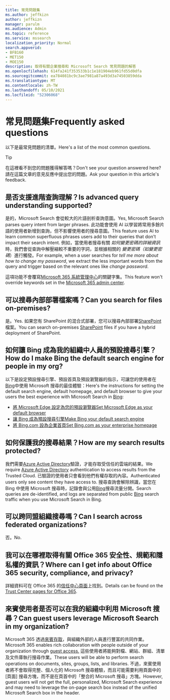 ```yaml
---
title: 常見問題集
ms.author: jeffkizn
author: jeffkizn
manager: parulm
ms.audience: Admin
ms.topic: reference
ms.service: mssearch
localization_priority: Normal
search.appverid:
- BFB160
- MET150
- MOE150
description: 取得有關企業搜尋和 Microsoft Search 常見問題的解答
ms.openlocfilehash: 614fa241f353533b1c1e181904eb961fd55d0dfa
ms.sourcegitcommit: ea784081bc9c3ae7981a87a493d3a74503859dda
ms.translationtype: MT
ms.contentlocale: zh-TW
ms.lasthandoff: 05/10/2021
ms.locfileid: "52306068"
---
```

<!-- markdownlint-disable no-trailing-punctuation -->
# <a name="frequently-asked-questions"></a><span data-ttu-id="af731-103">常見問題集</span><span class="sxs-lookup"><span data-stu-id="af731-103">Frequently asked questions</span></span>

<span data-ttu-id="af731-104">以下是最常見問題的清單。</span><span class="sxs-lookup"><span data-stu-id="af731-104">Here's a list of the most common questions.</span></span>

> [!TIP]
> <span data-ttu-id="af731-105">在這裡看不到您的問題獲得解答嗎？</span><span class="sxs-lookup"><span data-stu-id="af731-105">Don't see your question answered here?</span></span> <span data-ttu-id="af731-106">請在這篇文章的意見反應中提出您的問題。</span><span class="sxs-lookup"><span data-stu-id="af731-106">Ask your question in this article's feedback.</span></span>

## <a name="is-advanced-query-understanding-supported"></a><span data-ttu-id="af731-107">是否支援進階查詢理解？</span><span class="sxs-lookup"><span data-stu-id="af731-107">Is advanced query understanding supported?</span></span>

<span data-ttu-id="af731-108">是的，Microsoft Search 會從較大的片語剖析查詢意圖。</span><span class="sxs-lookup"><span data-stu-id="af731-108">Yes, Microsoft Search parses query intent from larger phrases.</span></span> <span data-ttu-id="af731-109">此功能會使用 AI 以學習將常用多餘片語的使用者新增到查詢，但不影響使用者的搜尋意圖。</span><span class="sxs-lookup"><span data-stu-id="af731-109">This feature uses AI to learn common superfluous phrases users add to their queries that don't impact their search intent.</span></span> <span data-ttu-id="af731-110">例如，當使用者搜尋有關 *如何變更密碼的詳細資訊* 時，我們會從查詢中解壓縮較不重要的字詞，並根據相關的 *變更密碼（如變更密碼*）進行觸發。</span><span class="sxs-lookup"><span data-stu-id="af731-110">For example, when a user searches for *tell me more about how to change my password*, we extract the less important words from the query and trigger based on the relevant ones like *change password*.</span></span>
  
<span data-ttu-id="af731-111">這項功能不會覆寫[Microsoft 365 系統管理中心](https://admin.microsoft.com)的關鍵字集。</span><span class="sxs-lookup"><span data-stu-id="af731-111">This feature won't override keywords set in the [Microsoft 365 admin center](https://admin.microsoft.com).</span></span>
  
## <a name="can-you-search-for-files-on-premises"></a><span data-ttu-id="af731-112">可以搜尋內部部署檔案嗎？</span><span class="sxs-lookup"><span data-stu-id="af731-112">Can you search for files on-premises?</span></span>

<span data-ttu-id="af731-113">是。</span><span class="sxs-lookup"><span data-stu-id="af731-113">Yes.</span></span> <span data-ttu-id="af731-114">如果您有 SharePoint 的混合式部署，您可以搜尋內部部署[SharePoint](http://sharepoint.com/)檔案。</span><span class="sxs-lookup"><span data-stu-id="af731-114">You can search on-premises [SharePoint](http://sharepoint.com/) files if you have a hybrid deployment of SharePoint.</span></span>
  
## <a name="how-do-i-make-bing-the-default-search-engine-for-people-in-my-org"></a><span data-ttu-id="af731-115">如何讓 Bing 成為我的組織中人員的預設搜尋引擎？</span><span class="sxs-lookup"><span data-stu-id="af731-115">How do I make Bing the default search engine for people in my org?</span></span>

<span data-ttu-id="af731-116">以下是設定預設搜尋引擎、預設首頁及預設瀏覽器的指示，可讓您的使用者在[Bing](https://Bing.com)中使用 Microsoft 搜尋的最佳體驗：</span><span class="sxs-lookup"><span data-stu-id="af731-116">Here's the instructions for setting the default search engine, default homepage, and default browser to give your users the best experience with Microsoft Search in [Bing](https://Bing.com):</span></span>

- [<span data-ttu-id="af731-117">將 Microsoft Edge 設定為您的預設瀏覽器</span><span class="sxs-lookup"><span data-stu-id="af731-117">Set Microsoft Edge as your default browser</span></span>](/deployedge/edge-default-browser)
- [<span data-ttu-id="af731-118">讓 Bing 成為預設搜尋引擎</span><span class="sxs-lookup"><span data-stu-id="af731-118">Make Bing your default search engine</span></span>](set-default-search-engine.md)
- [<span data-ttu-id="af731-119">將 Bing.com 設為企業首頁</span><span class="sxs-lookup"><span data-stu-id="af731-119">Set Bing.com as your enterprise homepage</span></span>](set-default-homepage.md)

## <a name="how-are-my-search-results-protected"></a><span data-ttu-id="af731-120">如何保護我的搜尋結果？</span><span class="sxs-lookup"><span data-stu-id="af731-120">How are my search results protected?</span></span>

<span data-ttu-id="af731-121">我們需要[Azure Active Directory](/azure/active-directory/)驗證，才能存取受信任的雲端的結果。</span><span class="sxs-lookup"><span data-stu-id="af731-121">We require [Azure Active Directory](/azure/active-directory/) authentication to access results from the Trusted Cloud.</span></span> <span data-ttu-id="af731-122">已驗證的使用者只會看到他們有權存取的內容。</span><span class="sxs-lookup"><span data-stu-id="af731-122">Authenticated users only see content they have access to.</span></span> <span data-ttu-id="af731-123">搜尋查詢會解除辨識，當您在 Bing 中使用 Microsoft 搜尋時，記錄會與公用[Bing](https://Bing.com)搜尋流量分開。</span><span class="sxs-lookup"><span data-stu-id="af731-123">Search queries are de-identified, and logs are separated from public [Bing](https://Bing.com) search traffic when you use Microsoft Search in Bing.</span></span>

## <a name="can-i-search-across-federated-organizations"></a><span data-ttu-id="af731-124">可以跨同盟組織搜尋嗎？</span><span class="sxs-lookup"><span data-stu-id="af731-124">Can I search across federated organizations?</span></span>

<span data-ttu-id="af731-125">否。</span><span class="sxs-lookup"><span data-stu-id="af731-125">No.</span></span>

## <a name="where-can-i-get-info-about-office-365-security-compliance-and-privacy"></a><span data-ttu-id="af731-126">我可以在哪裡取得有關 Office 365 安全性、規範和隱私權的資訊？</span><span class="sxs-lookup"><span data-stu-id="af731-126">Where can I get info about Office 365 security, compliance, and privacy?</span></span>

<span data-ttu-id="af731-127">詳細資料可在 Office 365 的[信任中心頁面](https://www.microsoft.com/TrustCenter/CloudServices/office365/default.aspx)上找到。</span><span class="sxs-lookup"><span data-stu-id="af731-127">Details can be found on the [Trust Center pages for Office 365](https://www.microsoft.com/TrustCenter/CloudServices/office365/default.aspx).</span></span>

## <a name="can-guest-users-leverage-microsoft-search-in-my-organization"></a><span data-ttu-id="af731-128">來賓使用者是否可以在我的組織中利用 Microsoft 搜尋？</span><span class="sxs-lookup"><span data-stu-id="af731-128">Can guest users leverage Microsoft Search in my organization?</span></span>

<span data-ttu-id="af731-129">Microsoft 365 透過[來賓存取](/microsoft-365/solutions/collaborate-with-people-outside-your-organization)，與組織外部的人員進行豐富的共同作業。</span><span class="sxs-lookup"><span data-stu-id="af731-129">Microsoft 365 enables rich collaboration with people outside of your organization through [guest access.](/microsoft-365/solutions/collaborate-with-people-outside-your-organization)</span></span> <span data-ttu-id="af731-130">這些使用者將能夠對檔、網站、群組、清單及文件庫執行搜尋作業。</span><span class="sxs-lookup"><span data-stu-id="af731-130">These users will be able to perform search operations on documents, sites, groups, lists, and libraries.</span></span> <span data-ttu-id="af731-131">不過，來賓使用者將不會取得完整、個人化的 Microsoft 搜尋體驗，而且可能需要利用頁面中的 [頁面] 搜尋方塊，而不是在頁首中的「整合的 Microsoft 搜尋」方塊。</span><span class="sxs-lookup"><span data-stu-id="af731-131">However, guest users will not get the full, personalized, Microsoft Search experience and may need to leverage the on-page search box instead of the unified Microsoft Search box in the header.</span></span>